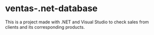# ventas-.net-database
This is a project made with .NET and Visual Studio to check sales from clients and its corresponding products.
